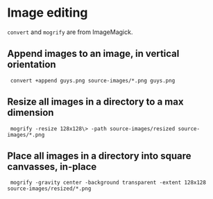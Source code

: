 # Image editing

`convert` and `mogrify` are from ImageMagick.

## Append images to an image, in vertical orientation

     convert +append guys.png source-images/*.png guys.png
 
## Resize all images in a directory to a max dimension

     mogrify -resize 128x128\> -path source-images/resized source-images/*.png
     
## Place all images in a directory into square canvasses, in-place

     mogrify -gravity center -background transparent -extent 128x128 source-images/resized/*.png

